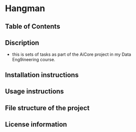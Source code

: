 # Hangman

## Table of Contents

## Discription

- this is sets of tasks as part of the AiCore project in my Data Eng9ineering course.

## Installation instructions

## Usage instructions

## File structure of the project

## License information

